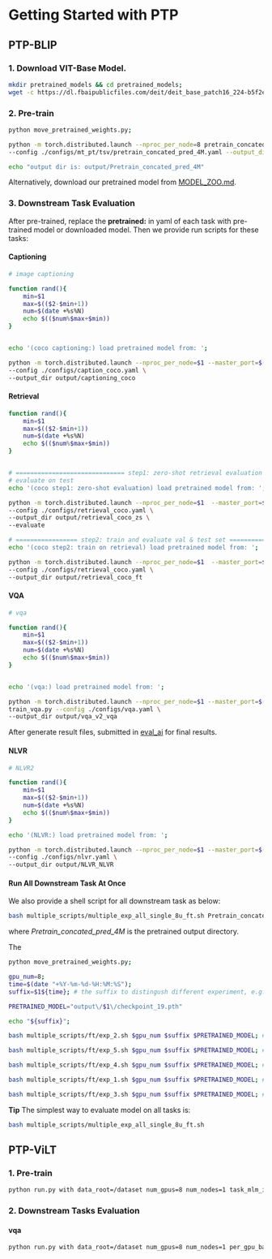 # Getting Started with PTP

## PTP-BLIP

### 1. Download VIT-Base Model.

```bash
mkdir pretrained_models && cd pretrained_models;
wget -c https://dl.fbaipublicfiles.com/deit/deit_base_patch16_224-b5f2ef4d.pth;
```

### 2. Pre-train

```bash
python move_pretrained_weights.py;

python -m torch.distributed.launch --nproc_per_node=8 pretrain_concated_pred_tsv.py \
--config ./configs/mt_pt/tsv/pretrain_concated_pred_4M.yaml --output_dir output/Pretrain_concated_pred_4M

echo "output dir is: output/Pretrain_concated_pred_4M"

```

Alternatively, download our pretrained model from [MODEL_ZOO.md](MODEL_ZOO.md).

### 3. Downstream Task Evaluation
After pre-trained, replace the **pretrained:** in yaml of each task with pre-trained model or downloaded model.
Then we provide run scripts for these tasks:

#### Captioning

```bash
# image captioning

function rand(){
    min=$1
    max=$(($2-$min+1))
    num=$(date +%s%N)
    echo $(($num%$max+$min))
}


echo '(coco captioning:) load pretrained model from: ';

python -m torch.distributed.launch --nproc_per_node=$1 --master_port=$(rand 2000 4000)  train_caption.py \
--config ./configs/caption_coco.yaml \
--output_dir output/captioning_coco
```

#### Retrieval

```bash
function rand(){
    min=$1
    max=$(($2-$min+1))
    num=$(date +%s%N)
    echo $(($num%$max+$min))
}


# ============================== step1: zero-shot retrieval evaluation ========= 
# evaluate on test 
echo '(coco step1: zero-shot evaluation) load pretrained model from: ';

python -m torch.distributed.launch --nproc_per_node=$1  --master_port=$(rand 2000 4000) train_retrieval.py \
--config ./configs/retrieval_coco.yaml \
--output_dir output/retrieval_coco_zs \
--evaluate

# ================= step2: train and evaluate val & test set =================
echo '(coco step2: train on retrieval) load pretrained model from: ';

python -m torch.distributed.launch --nproc_per_node=$1  --master_port=$(rand 2000 4000) train_retrieval.py \
--config ./configs/retrieval_coco.yaml \
--output_dir output/retrieval_coco_ft

```

#### VQA


```bash
# vqa

function rand(){
    min=$1
    max=$(($2-$min+1))
    num=$(date +%s%N)
    echo $(($num%$max+$min))
}


echo '(vqa:) load pretrained model from: ';

python -m torch.distributed.launch --nproc_per_node=$1 --master_port=$(rand 2000 4000) \
train_vqa.py --config ./configs/vqa.yaml \
--output_dir output/vqa_v2_vqa 
```

After generate result files, submitted in [eval_ai](https://eval.ai/web/challenges/challenge-page/830) for final results.


#### NLVR

```bash
# NLVR2

function rand(){
    min=$1
    max=$(($2-$min+1))
    num=$(date +%s%N)
    echo $(($num%$max+$min))
}

echo '(NLVR:) load pretrained model from: ';

python -m torch.distributed.launch --nproc_per_node=$1 --master_port=$(rand 2000 4000) train_nlvr.py \
--config ./configs/nlvr.yaml \
--output_dir output/NLVR_NLVR
```


#### Run All Downstream Task At Once
We also provide a shell script for all downstream task as below:

```bash
bash multiple_scripts/multiple_exp_all_single_8u_ft.sh Pretrain_concated_pred_4M
```

where _Pretrain_concated_pred_4M_ is the pretrained output directory.

The
```bash
python move_pretrained_weights.py;

gpu_num=8;
time=$(date "+%Y-%m-%d-%H:%M:%S");
suffix=$1${time}; # the suffix to distingush different experiment, e.g. $1='generation_mix'

PRETRAINED_MODEL="output\/$1\/checkpoint_19.pth"

echo "${suffix}";

bash multiple_scripts/ft/exp_2.sh $gpu_num $suffix $PRETRAINED_MODEL; # captioning, ~1h

bash multiple_scripts/ft/exp_5.sh $gpu_num $suffix $PRETRAINED_MODEL; # flickr30 retrieval, ~1h

bash multiple_scripts/ft/exp_4.sh $gpu_num $suffix $PRETRAINED_MODEL; # NLVR2, ~2h

bash multiple_scripts/ft/exp_1.sh $gpu_num $suffix $PRETRAINED_MODEL; # coco retrieval, ~12h

bash multiple_scripts/ft/exp_3.sh $gpu_num $suffix $PRETRAINED_MODEL; # vqa, very slow, ~35 h


```

**Tip**
The simplest way to evaluate model on all tasks is:
```bash
bash multiple_scripts/multiple_exp_all_single_8u_ft.sh
```


## PTP-ViLT

### 1. Pre-train
```bash
python run.py with data_root=/dataset num_gpus=8 num_nodes=1 task_mlm_itm whole_word_masking=True step200k per_gpu_batchsize=64
```

### 2. Downstream Tasks Evaluation

#### vqa
```bash
python run.py with data_root=/dataset num_gpus=8 num_nodes=1 per_gpu_batchsize=64 task_finetune_vqa_randaug test_only=True precision=32 load_path="weights/vilt_vqa.ckpt"

```